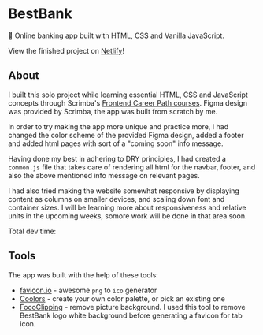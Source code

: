 # BestBank

🏦 Online banking app built with HTML, CSS and Vanilla JavaScript.

View the finished project on [Netlify](https://best-bank-lucieyarish.netlify.app/)!

## About

I built this solo project while learning essential HTML, CSS and JavaScript concepts through Scrimba's [Frontend Career Path courses](https://scrimba.com/learn/frontend). Figma design was provided by Scrimba, the app was built from scratch by me.

In order to try making the app more unique and practice more, I had changed the color scheme of the provided Figma design, added a footer and added html pages with sort of a "coming soon" info message.

Having done my best in adhering to DRY principles, I had created a `common.js` file that takes care of rendering all html for the navbar, footer, and also the above mentioned info message on relevant pages.

I had also tried making the website somewhat responsive by displaying content as columns on smaller devices, and scaling down font and container sizes. I will be learning more about responsiveness and relative units in the upcoming weeks, somore work will be done in that area soon.

Total dev time:

## Tools

The app was built with the help of these tools:

- [favicon.io](https://favicon.io/) - awesome `png` to `ico` generator
- [Coolors](https://coolors.co/) - create your own color palette, or pick an existing one
- [FocoClipping](https://www.fococlipping.com/) - remove picture background. I used this tool to remove BestBank logo white background before generating a favicon for tab icon.
